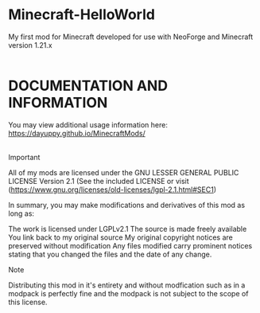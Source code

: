 # Minecraft-HelloWorld
My first mod for Minecraft developed for use with NeoForge and Minecraft version 1.21.x
<br></br>
#  DOCUMENTATION AND INFORMATION
You may view additional usage information here: https://dayuppy.github.io/MinecraftMods/
<br></br>
> [!IMPORTANT]
> All of my mods are licensed under the GNU LESSER GENERAL PUBLIC LICENSE Version 2.1 (See the included LICENSE or visit (https://www.gnu.org/licenses/old-licenses/lgpl-2.1.html#SEC1)
>   
> In summary, you may make modifications and derivatives of this mod as long as:
>     
>   The work is licensed under LGPLv2.1
>   The source is made freely available
>   You link back to my original source
>   My original copyright notices are preserved without modification
>   Any files modified carry prominent notices stating that you changed the files and the date of any change.

> [!NOTE]
> Distributing this mod in it's entirety and without modfication such as in a modpack is perfectly fine and the modpack is not subject to the scope of this license.
